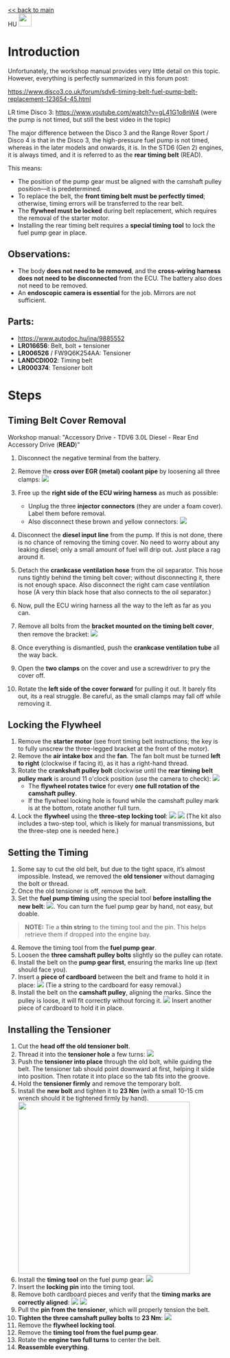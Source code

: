 [<< back to main](index.md)<br>
HU <a href="rear-timing-belt-HU"><img src="docs/flag_hu.png" width="30"></a> 

# Introduction

Unfortunately, the workshop manual provides very little detail on this topic. However, everything is perfectly summarized in this forum post:

https://www.disco3.co.uk/forum/sdv6-timing-belt-fuel-pump-belt-replacement-123654-45.html

LR time Disco 3: https://www.youtube.com/watch?v=gL41G1o8nW4 (were the pump is not timed, but still the best video in the topic)

The major difference between the Disco 3 and the Range Rover Sport / Disco 4 is that in the Disco 3, the high-pressure fuel pump is not timed, whereas in the later models and onwards, it is. In the STD6 (Gen 2) engines, it is always timed, and it is referred to as the **rear timing belt** (READ).

This means:
- The position of the pump gear must be aligned with the camshaft pulley position—it is predetermined.
- To replace the belt, the **front timing belt must be perfectly timed**; otherwise, timing errors will be transferred to the rear belt.
- The **flywheel must be locked** during belt replacement, which requires the removal of the starter motor.
- Installing the rear timing belt requires a **special timing tool** to lock the fuel pump gear in place.

## Observations:
- The body **does not need to be removed**, and the **cross-wiring harness does not need to be disconnected** from the ECU. The battery also does not need to be removed.
- An **endoscopic camera is essential** for the job. Mirrors are not sufficient.

## Parts:
* https://www.autodoc.hu/ina/9885552
* **LR016656**: Belt, bolt + tensioner
* **LR006526** / FW9Q6K254AA: Tensioner
* **LANDCDI002**: Timing belt
* **LR000374**: Tensioner bolt

# Steps

## Timing Belt Cover Removal

Workshop manual: "Accessory Drive - TDV6 3.0L Diesel - Rear End Accessory Drive (**READ**)"

1. Disconnect the negative terminal from the battery.

2. Remove the **cross over EGR (metal) coolant pipe** by loosening all three clamps:
   ![](docs/img22025-03-06-22-54-05img1.png)

3. Free up the **right side of the ECU wiring harness** as much as possible:
    - Unplug the three **injector connectors** (they are under a foam cover). Label them before removal.
    - Also disconnect these brown and yellow connectors: ![](docs/img22025-03-06-23-02-55img1.png)

4. Disconnect the **diesel input line** from the pump. If this is not done, there is no chance of removing the timing cover. No need to worry about any leaking diesel; only a small amount of fuel will drip out. Just place a rag around it.
5. Detach the **crankcase ventilation hose** from the oil separator. This hose runs tightly behind the timing belt cover; without disconnecting it, there is not enough space. Also disconnect the right cam case ventilation hose (A very thin black hose that also connects to the oil separator.)
6. Now, pull the ECU wiring harness all the way to the left as far as you can.
7. Remove all bolts from the **bracket mounted on the timing belt cover**, then remove the bracket: ![](docs/img22025-03-06-23-34-49img1.png)
8. Once everything is dismantled, push the **crankcase ventilation tube** all the way back.
9. Open the **two clamps** on the cover and use a screwdriver to pry the cover off.
10. Rotate the **left side of the cover forward** for pulling it out. It barely fits out, its a real struggle. Be careful, as the small clamps may fall off while removing it.

## Locking the Flywheel

1. Remove the **starter motor** (see front timing belt instructions; the key is to fully unscrew the three-legged bracket at the front of the motor).
2. Remove the **air intake box** and the **fan**. The fan bolt must be turned **left to right** (clockwise if facing it), as it has a right-hand thread.
3. Rotate the **crankshaft pulley bolt** clockwise until the **rear timing belt pulley mark** is around 11 o'clock position (use the camera to check): ![](docs/img22025-03-06-23-41-24img1.png)
   - The **flywheel rotates twice** for every **one full rotation of the camshaft pulley**.
   - If the flywheel locking hole is found while the camshaft pulley mark is at the bottom, rotate another full turn.
4. Lock the **flywheel** using the **three-step locking tool**: ![](docs/img22025-03-06-23-48-25img1.png)
![](docs/img22025-03-07-00-35-05img1.png) (The kit also includes a two-step tool, which is likely for manual transmissions, but the three-step one is needed here.)

## Setting the Timing

1. Some say to cut the old belt, but due to the tight space, it’s almost impossible. Instead, we removed the **old tensioner** without damaging the bolt or thread.
2. Once the old tensioner is off, remove the belt.
3. Set the **fuel pump timing** using the special tool **before installing the new belt**: ![](docs/img22025-03-06-23-51-10img1.png). You can turn the fuel pump gear by hand, not easy, but doable. 

> **NOTE:** Tie a **thin string** to the timing tool and the pin. This helps retrieve them if dropped into the engine bay. 

4. Remove the timing tool from the **fuel pump gear**.
5. Loosen the **three camshaft pulley bolts** slightly so the pulley can rotate.
6. Install the belt on the **pump gear first**, ensuring the marks line up (text should face you).
7. Insert a **piece of cardboard** between the belt and frame to hold it in place: ![](docs/img22025-03-07-00-16-13img1.png) (Tie a string to the cardboard for easy removal.)
8. Install the belt on the **camshaft pulley**, aligning the marks. Since the pulley is loose, it will fit correctly without forcing it. ![](docs/img22025-03-07-00-19-13img1.png) Insert another piece of cardboard to hold it in place.

## Installing the Tensioner

1. Cut the **head off the old tensioner bolt**.
2. Thread it into the **tensioner hole** a few turns: ![](docs/img22025-03-07-00-22-03img1.png)
3. Push the **tensioner into place** through the old bolt, while guiding the belt. The tensioner tab should point downward at first, helping it slide into position. Then rotate it into place so the tab fits into the groove.
4. Hold the **tensioner firmly** and remove the temporary bolt.
5. Install the **new bolt** and tighten it to **23 Nm** (with a small 10-15 cm wrench should it be tightened firmly by hand). <img src="docs/img22025-03-07-00-26-02img1.png" width=400>
6. Install the **timing tool** on the fuel pump gear: ![](docs/img22025-03-07-00-27-29img1.png)
7. Insert the **locking pin** into the timing tool.
8. Remove both cardboard pieces and verify that the **timing marks are correctly aligned**:
![](docs/img22025-03-07-00-37-55img1.png) ![](docs/img22025-03-07-00-37-38img1.png)
9. Pull the **pin from the tensioner**, which will properly tension the belt.
10. **Tighten the three camshaft pulley bolts** to **23 Nm**: ![](docs/img22025-03-07-00-40-03img1.png)
11. Remove the **flywheel locking tool**.
12. Remove the **timing tool from the fuel pump gear**.
13. Rotate the **engine two full turns** to center the belt.
14. **Reassemble everything**.

